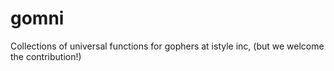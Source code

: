 # gomni

Collections of universal functions for gophers at istyle inc, (but we welcome the contribution!)

